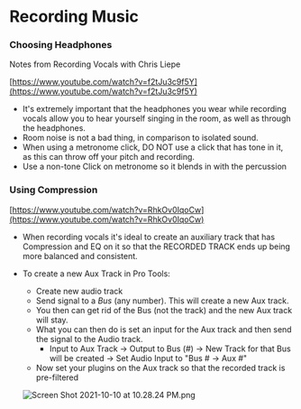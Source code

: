 # Recording Music

### Choosing Headphones

Notes from Recording Vocals with Chris Liepe

[https://www.youtube.com/watch?v=f2tJu3c9f5Y](https://www.youtube.com/watch?v=f2tJu3c9f5Y)

- It's extremely important that the headphones you wear while recording vocals allow you to hear yourself singing in the room, as well as through the headphones.
- Room noise is not a bad thing, in comparison to isolated sound.
- When using a metronome click, DO NOT use a click that has tone in it, as this can throw off your pitch and recording.
- Use a non-tone Click on metronome so it blends in with the percussion

### Using Compression

[https://www.youtube.com/watch?v=RhkOv0IqoCw](https://www.youtube.com/watch?v=RhkOv0IqoCw)

- When recording vocals it's ideal to create an auxiliary track that has Compression and EQ on it so that the RECORDED TRACK ends up being more balanced and consistent.
- To create a new Aux Track in Pro Tools:
    - Create new audio track
    - Send signal to a *Bus* (any number). This will create a new Aux track.
    - You then can get rid of the Bus (not the track) and the new Aux track will stay.
    - What you can then do is set an input for the Aux track and then send the signal to the Audio track.
        - Input to Aux Track → Output to Bus (#) → New Track for that Bus will be created → Set Audio Input to "Bus # → Aux #"
    - Now set your plugins on the Aux track so that the recorded track is pre-filtered
    
    ![Screen Shot 2021-10-10 at 10.28.24 PM.png](Screen_Shot_2021-10-10_at_10.28.24_PM.png)